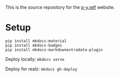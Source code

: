 This is the source repository for the [p-y.wtf](https://p-y.wtf) website.

# Setup

```
pip install mkdocs-material
pip install mkdocs-badges
pip install mkdocs-markdownextradata-plugin
```

Deploy locally: `mkdocs serve`

Deploy for realz: `mkdocs gh-deploy`